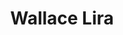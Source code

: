 ---
# Display name
title: Wallace Lira
home_page: http://www.sfu.ca/~wpintoli/

# Is this the primary user of the site?
superuser: false

highlight_name: false
---